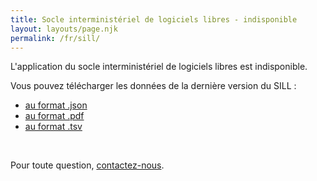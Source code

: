```yaml
---
title: Socle interministériel de logiciels libres - indisponible
layout: layouts/page.njk
permalink: /fr/sill/
---
```


L'application du socle interministériel de logiciels libres est indisponible.

Vous pouvez télécharger les données de la dernière version du SILL :

- [au format .json](https://code.gouv.fr/sill/api/sill.json)
- [au format .pdf](https://code.gouv.fr/data/sill.pdf)
- [au format .tsv](https://code.gouv.fr/data/sill.tsv)

<br/>

Pour toute question, [contactez-nous](/fr/contact).
